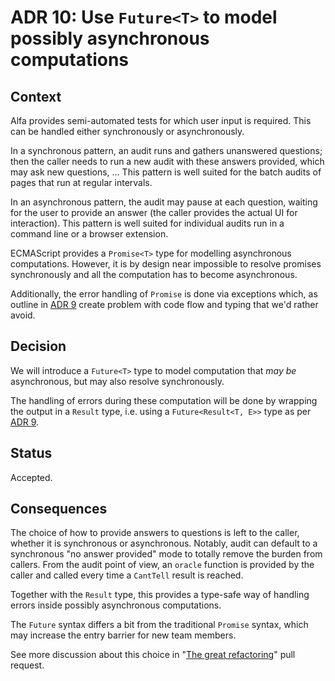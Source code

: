 # ADR 10: Use `Future<T>` to model possibly asynchronous computations 

## Context

Alfa provides semi-automated tests for which user input is required. This can be handled either synchronously or asynchronously.

In a synchronous pattern, an audit runs and gathers unanswered questions; then the caller needs to run a new audit with these answers provided, which may ask new questions, … This pattern is well suited for the batch audits of pages that run at regular intervals.

In an asynchronous pattern, the audit may pause at each question, waiting for the user to provide an answer (the caller provides the actual UI for interaction). This pattern is well suited for individual audits run in a command line or a browser extension.

ECMAScript provides a `Promise<T>` type for modelling asynchronous computations. However, it is by design near impossible to resolve promises synchronously and all the computation has to become asynchronous.

Additionally, the error handling of `Promise` is done via exceptions which, as outline in [ADR 9](./adr-009.md) create problem with code flow and typing that we'd rather avoid.

## Decision

We will introduce a `Future<T>` type to model computation that _may be_ asynchronous, but may also resolve synchronously.

The handling of errors during these computation will be done by wrapping the output in a `Result` type, i.e. using a `Future<Result<T, E>>` type as per [ADR 9](./adr-009.md).

## Status

Accepted.

## Consequences

The choice of how to provide answers to questions is left to the caller, whether it is synchronous or asynchronous. Notably, audit can default to a synchronous "no answer provided" mode to totally remove the burden from callers. From the audit point of view, an `oracle` function is provided by the caller and called every time a `CantTell` result is reached.

Together with the `Result` type, this provides a type-safe way of handling errors inside possibly asynchronous computations.

The `Future` syntax differs a bit from the traditional `Promise` syntax, which may increase the entry barrier for new team members.

See more discussion about this choice in "[The great refactoring](https://github.com/Siteimprove/alfa/pull/165)" pull request.
